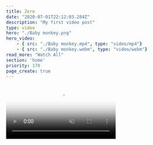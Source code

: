 ```yaml
---
title: Zero
date: "2020-07-01T22:12:03.284Z"
description: "My first video post"
type: video
hero: "./Baby monkey.png"
hero_video: 
    - { src: "./Baby monkey.mp4", type: "video/mp4"}
    - { src: "./Baby monkey.webm", type: "video/webm"}
read_more: "Watch All"
section: 'home'
priority: 170
page_create: true
---
```



<video poster="./Zero.png" autoplay loop playsinline muted>
    <source src="./Zero.mp4" type="video/mp4">
    <source src="./Zero.webm" type="video/webm">
</video>
